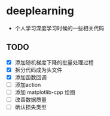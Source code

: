# deeplearning
- 个人学习深度学习时候的一些相关代码
## TODO
- [x] 添加随机梯度下降的批量处理过程
- [x] 拆分代码成为头文件
- [x] 添加函数回调
- [ ] 添加action
- [ ] 添加 matplotlib-cpp 绘图
- [ ] 改善数据质量
- [ ] 确认损失类型
